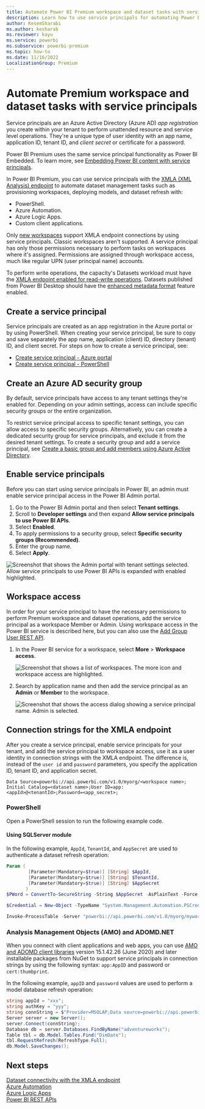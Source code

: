 ```yaml
---
title: Automate Power BI Premium workspace and dataset tasks with service principals
description: Learn how to use service principals for automating Power BI Premium workspace and dataset management tasks.
author: KesemSharabi
ms.author: kesharab
ms.reviewer: kayu
ms.service: powerbi
ms.subservice: powerbi-premium
ms.topic: how-to
ms.date: 11/16/2022
LocalizationGroup: Premium
---
```


# Automate Premium workspace and dataset tasks with service principals

Service principals are an Azure Active Directory (Azure AD) *app registration* you create within your tenant to perform unattended resource and service level operations. They're a unique type of user identity with an app name, application ID, tenant ID, and *client secret* or certificate for a password.

Power BI Premium uses the same service principal functionality as Power BI Embedded. To learn more, see [Embedding Power BI content with service principals](../developer/embedded/embed-service-principal.md).

In Power BI Premium, you can use service principals with the [XMLA (XML Analysis) endpoint](service-premium-connect-tools.md) to automate dataset management tasks such as provisioning workspaces, deploying models, and dataset refresh with:

- PowerShell.
- Azure Automation.
- Azure Logic Apps.
- Custom client applications.

Only [new workspaces](../collaborate-share/service-new-workspaces.md) support XMLA endpoint connections by using service principals. Classic workspaces aren't supported. A service principal has only those permissions necessary to perform tasks on workspaces where it's assigned. Permissions are assigned through workspace access, much like regular UPN (user principal name) accounts.

To perform write operations, the capacity's Datasets workload must have the [XMLA endpoint enabled for read-write operations](service-premium-connect-tools.md#enable-xmla-read-write). Datasets published from Power BI Desktop should have the [enhanced metadata format](../connect-data/desktop-enhanced-dataset-metadata.md) feature enabled.

## Create a service principal

Service principals are created as an app registration in the Azure portal or by using PowerShell. When creating your service principal, be sure to copy and save separately the app name, application (client) ID, directory (tenant) ID, and client secret. For steps on how to create a service principal, see:

- [Create service principal - Azure portal](/azure/active-directory/develop/howto-create-service-principal-portal)
- [Create service principal - PowerShell](/azure/active-directory/develop/howto-authenticate-service-principal-powershell)

## Create an Azure AD security group

By default, service principals have access to any tenant settings they're enabled for. Depending on your admin settings, access can include specific security groups or the entire organization.

To restrict service principal access to specific tenant settings, you can allow access to specific security groups. Alternatively, you can create a dedicated security group for service principals, and exclude it from the desired tenant settings. To create a security group and add a service principal, see [Create a basic group and add members using Azure Active Directory](/azure/active-directory/fundamentals/active-directory-groups-create-azure-portal).

## Enable service principals

Before you can start using service principals in Power BI, an admin must enable service principal access in the Power BI Admin portal.

1. Go to the Power BI Admin portal and then select **Tenant settings**.
1. Scroll to **Developer settings** and then expand **Allow service principals to use Power BI APIs**.
1. Select **Enabled**.
1. To apply permissions to a security group, select **Specific security groups (Recommended)**.
1. Enter the group name.
1. Select **Apply**.

![Screenshot that shows the Admin portal with tenant settings selected. Allow service principals to use Power BI APIs is expanded with enabled highlighted.](media/service-premium-service-principal/admin-portal.png)

## Workspace access

In order for your service principal to have the necessary permissions to perform Premium workspace and dataset operations, add the service principal as a workspace Member or Admin. Using workspace access in the Power BI service is described here, but you can also use the [Add Group User REST API](/rest/api/power-bi/groups/addgroupuser).

1. In the Power BI service for a workspace, select **More** > **Workspace access**.

    ![Screenshot that shows a list of workspaces. The more icon and workspace access are highlighted.](media/service-premium-service-principal/workspace-access.png)

2. Search by application name and then add the service principal as an **Admin** or **Member** to the workspace.

    ![Screenshot that shows the access dialog showing a service principal name. Admin is selected.](media/service-premium-service-principal/add-service-principal-in-the-UI.png)

## Connection strings for the XMLA endpoint

After you create a service principal, enable service principals for your tenant, and add the service principal to workspace access, use it as a user identity in connection strings with the XMLA endpoint. The difference is, instead of the `user id` and `password` parameters, you specify the application ID, tenant ID, and application secret.

`Data Source=powerbi://api.powerbi.com/v1.0/myorg/<workspace name>; Initial Catalog=<dataset name>;User ID=app:<appId>@<tenantId>;Password=<app_secret>;`

### PowerShell

Open a PowerShell session to run the following example code.

#### Using SQLServer module

In the following example, `AppId`, `TenantId`, and `AppSecret` are used to authenticate a dataset refresh operation:

```powershell
Param (
        [Parameter(Mandatory=$true)] [String] $AppId,
        [Parameter(Mandatory=$true)] [String] $TenantId,
        [Parameter(Mandatory=$true)] [String] $AppSecret
       )
$PWord = ConvertTo-SecureString -String $AppSecret -AsPlainText -Force

$Credential = New-Object -TypeName "System.Management.Automation.PSCredential" -ArgumentList $AppId, $PWord

Invoke-ProcessTable -Server "powerbi://api.powerbi.com/v1.0/myorg/myworkspace" -TableName "mytable" -DatabaseName "mydataset" -RefreshType "Full" -ServicePrincipal -ApplicationId $AppId -TenantId $TenantId -Credential $Credential
```

### Analysis Management Objects (AMO) and ADOMD.NET

When you connect with client applications and web apps, you can use [AMO and ADOMD client libraries](/azure/analysis-services/analysis-services-data-providers) version 15.1.42.26 (June 2020) and later installable packages from NuGet to support service principals in connection strings by using the following syntax: `app:AppID` and password or `cert:thumbprint`.

In the following example, `appID` and `password` values are used to perform a model database refresh operation:

```csharp
string appId = "xxx";
string authKey = "yyy";
string connString = $"Provider=MSOLAP;Data source=powerbi://api.powerbi.com/v1.0/<tenant>/<workspacename>;Initial catalog=<datasetname>;User ID=app:{appId};Password={authKey};";
Server server = new Server();
server.Connect(connString);
Database db = server.Databases.FindByName("adventureworks");
Table tbl = db.Model.Tables.Find("DimDate");
tbl.RequestRefresh(RefreshType.Full);
db.Model.SaveChanges();
```

## Next steps

[Dataset connectivity with the XMLA endpoint](service-premium-connect-tools.md)  
[Azure Automation](/azure/automation)  
[Azure Logic Apps](/azure/logic-apps/)  
[Power BI REST APIs](/rest/api/power-bi/)
